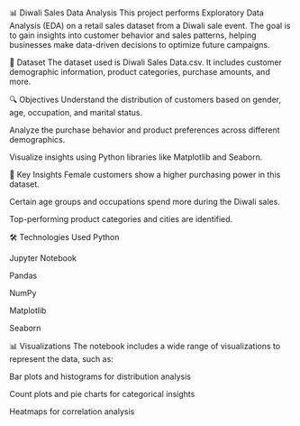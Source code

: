 📊 Diwali Sales Data Analysis
This project performs Exploratory Data Analysis (EDA) on a retail sales dataset from a Diwali sale event. The goal is to gain insights into customer behavior and sales patterns, helping businesses make data-driven decisions to optimize future campaigns.

📁 Dataset
The dataset used is Diwali Sales Data.csv. It includes customer demographic information, product categories, purchase amounts, and more.

🔍 Objectives
Understand the distribution of customers based on gender, age, occupation, and marital status.

Analyze the purchase behavior and product preferences across different demographics.

Visualize insights using Python libraries like Matplotlib and Seaborn.

📌 Key Insights
Female customers show a higher purchasing power in this dataset.

Certain age groups and occupations spend more during the Diwali sales.

Top-performing product categories and cities are identified.

🛠️ Technologies Used
Python

Jupyter Notebook

Pandas

NumPy

Matplotlib

Seaborn

📊 Visualizations
The notebook includes a wide range of visualizations to represent the data, such as:

Bar plots and histograms for distribution analysis

Count plots and pie charts for categorical insights

Heatmaps for correlation analysis
